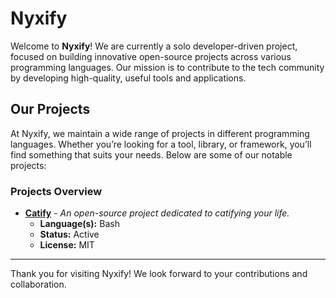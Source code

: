 # Nyxify
Welcome to **Nyxify**! We are currently a solo developer-driven project, focused on building innovative open-source projects across various programming languages. Our mission is to contribute to the tech community by developing high-quality, useful tools and applications.

## Our Projects

At Nyxify, we maintain a wide range of projects in different programming languages. Whether you’re looking for a tool, library, or framework, you’ll find something that suits your needs. Below are some of our notable projects:

### Projects Overview

- **[Catify](https://github.com/example)** - *An open-source project dedicated to catifying your life.*
    - **Language(s):** Bash
    - **Status:** Active
    - **License:** MIT
  

---

Thank you for visiting Nyxify! We look forward to your contributions and collaboration.
